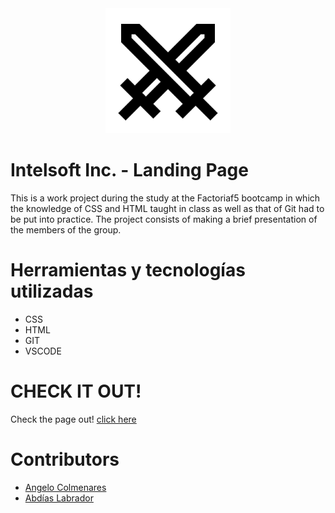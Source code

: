 <div align="center"><img src="sword.svg" width="200" ></div>

# Intelsoft Inc. - Landing Page
This is a work project during the study at the Factoriaf5 bootcamp in which the knowledge of CSS and HTML taught in class as well as that of Git had to be put into practice. The project consists of making a brief presentation of the members of the group.

# Herramientas y tecnologías utilizadas
-  CSS
-  HTML
-  GIT
-  VSCODE

# CHECK IT OUT!
Check the page out! [click here](https://abdiaslabrador.github.io/)

# Contributors
- [Angelo Colmenares](https://github.com/Anngelooo)
- [Abdías Labrador](https://github.com/abdiaslabrador)